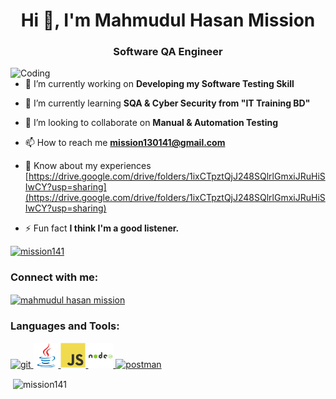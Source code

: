 
<h1 align="center">Hi 👋, I'm Mahmudul Hasan Mission</h1>
<h3 align="center">Software QA Engineer</h3>
<img align="right" alt="Coding" width="900" src="https://i0.wp.com/hudsonweekly.com/wp-content/uploads/2021/08/Latest-Trends-in-Software-Testing-Management.jpg?fit=1507%2C800&ssl=1">




- 🔭 I’m currently working on **Developing my Software Testing Skill**

- 🌱 I’m currently learning **SQA & Cyber Security from "IT Training BD"**

- 👯 I’m looking to collaborate on **Manual & Automation Testing**

- 📫 How to reach me **mission130141@gmail.com**

- 📄 Know about my experiences [https://drive.google.com/drive/folders/1ixCTpztQjJ248SQlrlGmxiJRuHiSIwCY?usp=sharing](https://drive.google.com/drive/folders/1ixCTpztQjJ248SQlrlGmxiJRuHiSIwCY?usp=sharing)

- ⚡ Fun fact **I think I'm a good listener.**

<p align="left"> <a href="https://github.com/ryo-ma/github-profile-trophy"><img src="https://github-profile-trophy.vercel.app/?username=mission141" alt="mission141" /></a> </p>

<h3 align="left">Connect with me:</h3>
<p align="left">
<a href="https://stackoverflow.com/users/mahmudul hasan mission" target="blank"><img align="center" src="https://raw.githubusercontent.com/rahuldkjain/github-profile-readme-generator/master/src/images/icons/Social/stack-overflow.svg" alt="mahmudul hasan mission" height="30" width="40" /></a>
</p>

<h3 align="left">Languages and Tools:</h3>
<p align="left"> <a href="https://git-scm.com/" target="_blank" rel="noreferrer"> <img src="https://www.vectorlogo.zone/logos/git-scm/git-scm-icon.svg" alt="git" width="40" height="40"/> </a> <a href="https://www.java.com" target="_blank" rel="noreferrer"> <img src="https://raw.githubusercontent.com/devicons/devicon/master/icons/java/java-original.svg" alt="java" width="40" height="40"/> </a> <a href="https://developer.mozilla.org/en-US/docs/Web/JavaScript" target="_blank" rel="noreferrer"> <img src="https://raw.githubusercontent.com/devicons/devicon/master/icons/javascript/javascript-original.svg" alt="javascript" width="40" height="40"/> </a> <a href="https://nodejs.org" target="_blank" rel="noreferrer"> <img src="https://raw.githubusercontent.com/devicons/devicon/master/icons/nodejs/nodejs-original-wordmark.svg" alt="nodejs" width="40" height="40"/> </a> <a href="https://postman.com" target="_blank" rel="noreferrer"> <img src="https://www.vectorlogo.zone/logos/getpostman/getpostman-icon.svg" alt="postman" width="40" height="40"/> </a> </p>

<p>&nbsp;<img align="center" src="https://github-readme-stats.vercel.app/api?username=mission141&show_icons=true&locale=en" alt="mission141" /></p>
